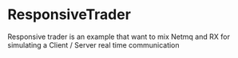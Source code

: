 ResponsiveTrader
================

Responsive trader is an example that want to mix Netmq and RX for simulating a Client / Server real time communication
